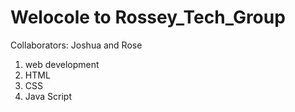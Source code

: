 # Welocole to Rossey_Tech_Group
Collaborators: Joshua and Rose
1. web development
2. HTML
3. CSS
4. Java Script
